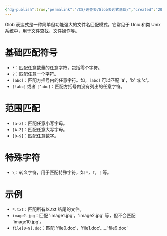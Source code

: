 ```yaml
---
{"dg-publish":true,"permalink":"/CS/速查表/Glob表达式基础/","created":"2024-10-12T10:25:17.000+08:00","updated":"2025-10-01T19:51:20.868+08:00"}
---
```



Glob 表达式是一种简单但功能强大的文件名匹配模式。它常见于 Unix 和类 Unix 系统中，用于文件查找，文件操作等。

# 基础匹配符号

- `*`：匹配任意数量的任意字符，包括零个字符。
- `?`：匹配任意一个字符。
- `[abc]`：匹配方括号内的任意字符。如，`[abc]` 可以匹配 'a'，'b' 或 'c'。
- `[!abc]` 或者 `[^abc]`：匹配方括号内没有列出的任意字符。

# 范围匹配

- `[a-z]`：匹配任意小写字母。
- `[A-Z]`：匹配任意大写字母。
- `[0-9]`：匹配任意数字。

# 特殊字符

- `\`：转义字符，用于匹配特殊字符，如 `*`，`?`，`[` 等。

# 示例

- `*.txt`：匹配所有以.txt 结尾的文件。
- `image?.jpg`：匹配 'image1.jpg'，'image2.jpg' 等，但不会匹配 'image10.jpg'。
- `file[0-9].doc`：匹配 'file0.doc'，'file1.doc'……'file9.doc'
